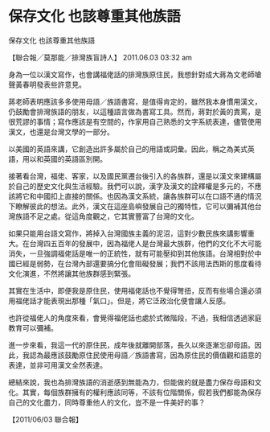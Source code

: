 # 保存文化 也該尊重其他族語

保存文化 也該尊重其他族語
 
【聯合報╱莫那能／排灣族盲詩人】
2011.06.03 03:32 am
 
身為一位以漢文寫作，也會講福佬話的排灣族原住民，我想針對成大蔣為文老師嗆聲黃春明發表些許意見。
 
蔣老師表明應該多多使用母語／族語書寫，是值得肯定的，雖然我本身慣用漢文，仍鼓勵會排灣族語的朋友，以這種語言做為書寫工具。然而，蔣對於黃的責罵，是很荒謬的事情；寫作應該是有空間的，作家用自己熟悉的文字系統表達，儘管使用漢文，也還是台灣文學的一部分。
 
以美國的英語來講，它創造出許多屬於自己的用語或詞彙。因此，稱之為美式英語，用以和英國的英語區別開。
 
接著看台灣，福佬、客家，以及國民黨遷台後引入的各族群，還是以漢文來建構屬於自己的歷史文化與生活經驗。我們可以說，漢字及漢文的詮釋權是多元的，不應該將它和中國扣上直接的關係。也因為漢文系統，讓各族群可以在口語不通的情況下瞭解彼此的想法。此外，漢文在這座島嶼發展自己的獨特性，它可以彌補其他台灣族語不足之處。從這角度觀之，它其實豐富了台灣的文化。
 
如果只能用台語文寫作，將掉入台灣國族主義的泥沼，這對少數民族來講影響重大。在台灣四五百年的發展中，因為福佬人是台灣最大族群，他們的文化不大可能消失，一旦強調福佬話是唯一的正統性，就有可能壓抑到其他族語。台灣相對於中國已經是弱勢，在台灣內部還要搞分化會阻礙發展；我們不該用法西斯的態度看待文化演進，不然將讓其他族群感到緊張。
 
其實在生活中，即便我是原住民，使用福佬話也不覺得彆扭，反而有些場合還必須用福佬話才能表現出那種「氣口」。但是，將它泛政治化便會讓人反感。
 
也許從福佬人的角度來看，會覺得福佬話也處於式微階段，不過，我相信透過家庭教育可以彌補。
 
進一步來看，我這一代的原住民，成年後就離開部落，長久以來逐漸忘卻母語。因此，我認為最應該鼓勵原住民使用母語／族語書寫，因為原住民的價值觀和語意的表達，並非可用漢文全然表達。
 
總結來說，我也為排灣族語的消逝感到無能為力，但能做的就是盡力保存母語和文化。其實，每個族群擁有的權利應該同等，不該有位階關係，假若我們都能為保存自己的文化盡力，同時尊重他人的文化，豈不是一件美好的事？
 
【2011/06/03 聯合報】
